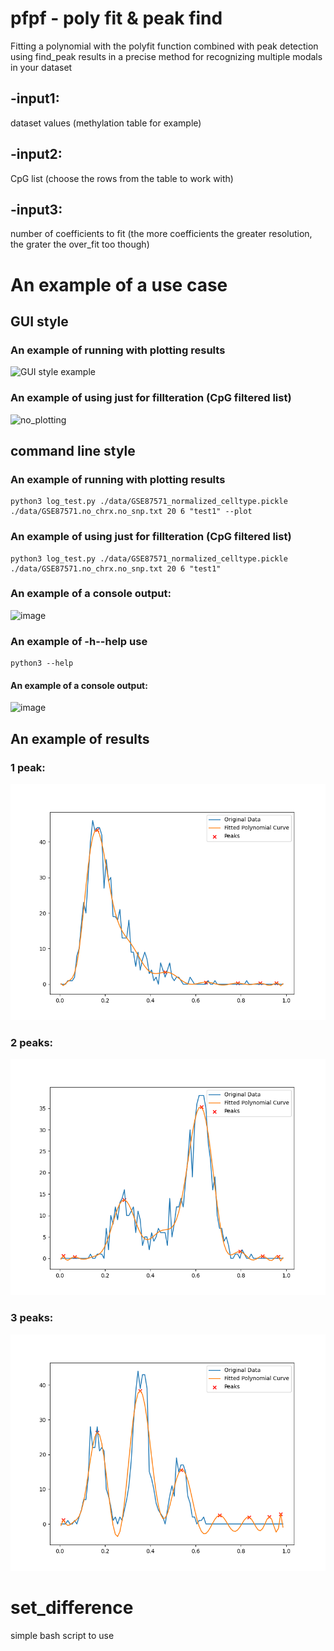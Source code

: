 # pfpf - poly fit & peak find 
Fitting a polynomial with the polyfit function combined with peak detection using find_peak results in a precise method for recognizing multiple modals in your dataset
## -input1: 
dataset values (methylation table for example)
## -input2: 
CpG list (choose the rows from the table to work with)
## -input3: 
number of coefficients to fit (the more coefficients the greater resolution, the grater the over_fit too though)

# An example of a use case
## GUI style
### An example of running with plotting results
![GUI style example](https://github.com/noadrow/pfpf/blob/main/20231013000736.gif?raw=true)
### An example of using just for fillteration (CpG filtered list)
![no_plotting](https://github.com/noadrow/pfpf/assets/105928017/147efd62-e23c-4fdd-809a-393846bdb612?raw=true)

## command line style
### An example of running with plotting results
```
python3 log_test.py ./data/GSE87571_normalized_celltype.pickle ./data/GSE87571.no_chrx.no_snp.txt 20 6 "test1" --plot 
```
### An example of using just for fillteration (CpG filtered list)
```
python3 log_test.py ./data/GSE87571_normalized_celltype.pickle ./data/GSE87571.no_chrx.no_snp.txt 20 6 "test1" 
```
### An example of a console output:
![image](https://github.com/noadrow/pfpf/assets/105928017/92074fa0-2870-4ef3-91fb-3f14f8faa368)
### An example of -h\--help use
```
python3 --help
```
#### An example of a console output:
![image](https://github.com/noadrow/pfpf/assets/105928017/4d5fd378-8193-4355-b9ab-518e248f2e19)

## An example of results
### 1 peak:
![image](https://github.com/noadrow/pfpf/blob/main/results_poly/cg00419321_1.png?raw=true)
### 2 peaks:
![image](https://github.com/noadrow/pfpf/blob/main/results_poly/cg00308130_2.png?raw=true)
### 3 peaks:
![image](https://github.com/noadrow/pfpf/blob/main/results_poly/cg01091514_3.png?raw=true)


# set_difference
simple bash script to use

